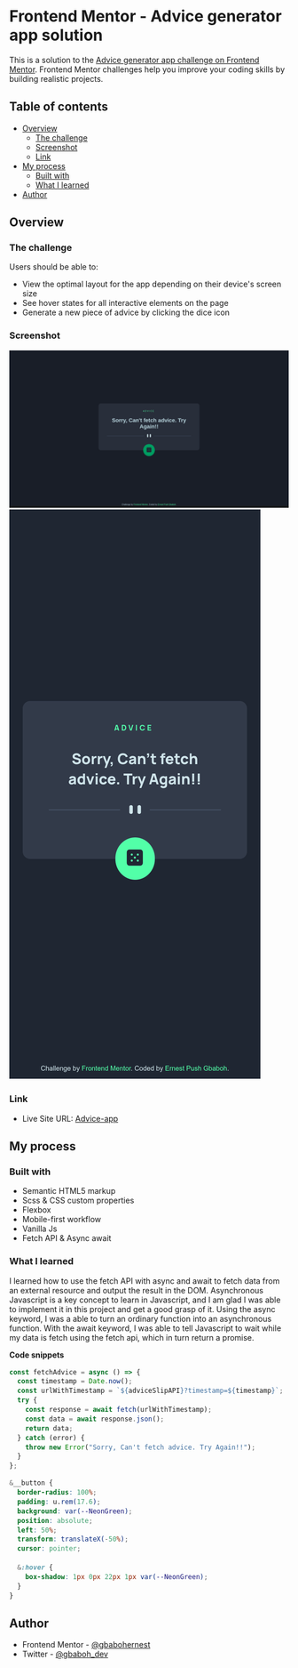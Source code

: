 # Frontend Mentor - Advice generator app solution

This is a solution to the [Advice generator app challenge on Frontend Mentor](https://www.frontendmentor.io/challenges/advice-generator-app-QdUG-13db). Frontend Mentor challenges help you improve your coding skills by building realistic projects.

## Table of contents

- [Overview](#overview)
  - [The challenge](#the-challenge)
  - [Screenshot](#screenshot)
  - [Link](#links)
- [My process](#my-process)
  - [Built with](#built-with)
  - [What I learned](#what-i-learned)
- [Author](#author)

## Overview

### The challenge

Users should be able to:

- View the optimal layout for the app depending on their device's screen size
- See hover states for all interactive elements on the page
- Generate a new piece of advice by clicking the dice icon

### Screenshot

![](./screenshot-1.png)
![](./mobile-ss.png)

### Link

- Live Site URL: [Advice-app](https://app-advice-generator-fem.netlify.app)

## My process

### Built with

- Semantic HTML5 markup
- Scss & CSS custom properties
- Flexbox
- Mobile-first workflow
- Vanilla Js
- Fetch API & Async await

### What I learned

I learned how to use the fetch API with async and await to fetch data from an external resource and output the result in the DOM. Asynchronous Javascript is a key concept to learn in Javascript, and I am glad I was able to implement it in this project and get a good grasp of it. Using the async keyword, I was a able to turn an ordinary function into an asynchronous function. With the await keyword, I was able to tell Javascript to wait while my data is fetch using the fetch api, which in turn return a promise.

**Code snippets**

```js
const fetchAdvice = async () => {
  const timestamp = Date.now();
  const urlWithTimestamp = `${adviceSlipAPI}?timestamp=${timestamp}`;
  try {
    const response = await fetch(urlWithTimestamp);
    const data = await response.json();
    return data;
  } catch (error) {
    throw new Error("Sorry, Can't fetch advice. Try Again!!");
  }
};
```

```scss
&__button {
  border-radius: 100%;
  padding: u.rem(17.6);
  background: var(--NeonGreen);
  position: absolute;
  left: 50%;
  transform: translateX(-50%);
  cursor: pointer;

  &:hover {
    box-shadow: 1px 0px 22px 1px var(--NeonGreen);
  }
}
```

## Author

- Frontend Mentor - [@gbabohernest](https://www.frontendmentor.io/profile/gbabohernest)
- Twitter - [@gbaboh_dev](https://twitter.com/gbaboh_dev)
